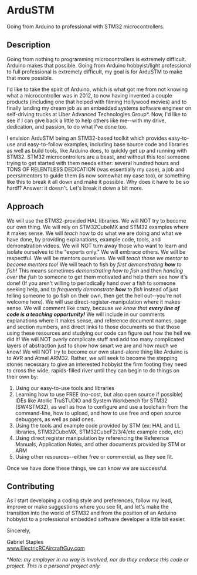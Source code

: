 # ArduSTM
Going from Arduino to professional with STM32 microcontrollers.

## Description
Going from nothing to programming microcontrollers is extremely difficult. Arduino makes that possible. Going from Arduino hobbyist/light professional to full professional is extremely difficult, my goal is for ArduSTM to make that more possible. 

I'd like to take the spirit of Arduino, which is what got me from not knowing what a microcontroller was in 2012, to now having invented a couple products (including one that helped with filming Hollywood movies) and to finally landing my dream job as an embedded systems software engineer on self-driving trucks at Uber Advanced Technologies Group\*. Now, I'd like to see if I can give back a little to help others like me--with my drive, dedication, and passion, to do what I've done too. 

I envision ArduSTM being an STM32-based toolkit which provides easy-to-use and easy-to-follow examples, including base source code and libraries as well as build tools, like Arduino does, to quickly get up and running with STM32. STM32 microcontrollers are a beast, and without this tool someone trying to get started with them needs either: several hundred hours and TONS OF RELENTLESS DEDICATION (was essentially my case), a job and peers/mentors to guide them (is now somewhat my case too), or something like this to break it all down and make it possible. Why does it have to be so hard!? Answer: it doesn't. Let's break it down a bit more.

## Approach
We will use the STM32-provided HAL libraries. We will NOT try to become our own thing. We will rely on STM32CubeMX and STM32 examples where it makes sense. We will *teach* how to do what we are doing and what we have done, by providing explanations, example code, tools, and demonstration videos. We will NOT turn away those who want to learn and isolate ourselves to the "experts only." We will embrace others. We will be respectful. We will be mentors ourselves. We will *teach those we mentor to become mentors too!* We will teach to fish by *first demonstrating **how** to fish!* This means sometimes *demonstrating how to fish* and then *handing over the fish* to someone to get them motivated and help them see how it's done! (If you aren't willing to periodically hand over a fish to someone seeking help, and to *frequently* *demonstrate **how** to fish* instead of just telling someone to go fish on their own, then get the hell out--you're not welcome here). We will use direct-register-manipulation where it makes sense. We will comment like crazy, because *we know that **every line of code is a teaching opportunity!*** We will include in our comments explanations where it makes sense, and reference document names, page and section numbers, and direct links to those documents so that those using these resources and studying our code can figure out how the hell we did it! We will NOT overly complicate stuff and add too many complicated layers of abstraction just to show how smart we are and how much we know! We will NOT try to become our own stand-alone thing like Arduino is to AVR and Atmel ARM32. Rather, we will seek to become the stepping stones necessary to give an interested hobbyist the firm footing they need to cross the wide, rapids-filled river until they can begin to do things on their own by:
 1. Using our easy-to-use tools and libraries
 2. Learning how to use FREE (no-cost, but also open source if possible) IDEs like Atollic TruSTUDIO and System Workbench for STM32 (SW4STM32), as well as how to configure and use a toolchain from the command-line, how to upload, and how to use free and open source debuggers, as well as paid ones.
 2. Using the tools and example code provided by STM (ex: HAL and LL libraries, STM32CubeMX, STM32CubeF2/3/4/etc example code, etc)
 3. Using direct register manipulation by referencing the Reference Manuals, Application Notes, and other documents provided by STM or ARM
 4. Using other resources--either free or commercial, as they see fit. 

Once we have done these things, we can know we are successful. 

## Contributing

As I start developing a coding style and preferences, follow my lead, improve or make suggestions where you see fit, and let's make the transition into the world of STM32 and from the position of an Arduino hobbyist to a professional embedded software developer a little bit easier.

Sincerely,

Gabriel Staples  
www.ElectricRCAircraftGuy.com

\**Note: my employer in no way is involved, nor do they endorse this code or project. This is a personal project only.*
 

